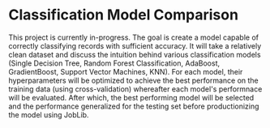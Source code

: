 Classification Model Comparison
===============================


This project is currently in-progress. The goal is create a model capable of correctly classifying records with sufficient accuracy. It will take a relatively clean dataset and discuss the intuition behind various classification models (Single Decision Tree, Random Forest Classification, AdaBoost, GradientBoost, Support Vector Machines, KNN). For each model, their hyperparameters will be optimized to achieve the best performance on the training data (using cross-validation) whereafter each model's performnace will be evaluated. After which, the best performing model will be selected and the performance generalized for the testing set before productionizing the model using JobLib.